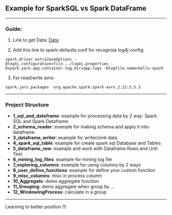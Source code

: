 ## Example for SparkSQL vs Spark DataFrame
---
### Guide: 
1) Link to get Data: [Data](https://data.sfgov.org/Public-Safety/Fire-Department-Calls-For-Service-2016-/kikm-y2iv/about_data)

2) Add this line to spark-defaults.conf for recognize log4j config: 
```
spark.driver.extraJavaOptions -Dlog4j.configuration=file:../log4j.properties -Dspark.yarn.app.container.log.dir=app-logs -Dlogfile.name=hello-spark
```

3) For read/write avro:
```
spark.jars.packages  org.apache.spark:spark-avro_2.12:3.5.3
```
---
### Project Structure
- __1_sql_and_dataframe__: example for processing data by 2 way: Spark SQL and Spark Dataframe 
- __2_schema_reader__: example for making schema and apply it into dataframe
- __3_dataframe_writer__: example for writer/sink data
- __4_spark_sql_table__: example for create spark sql Database and Tables
- __5_dataframe_row__: example and work with Dataframe Rows and Unit Test
- __6_mining_log_files__: example for mining log file 
- __7_exploring_columns__: example for using columns by 2 ways 
- __8_user_define_functions__: example for define your custom function 
- __9_misc_columns__: misc in process column 
- __10_Aggregate__: demo aggregate function
- __11_Grouping__: demo aggregate when group by ...
- __12_WindowingProcess__: calculate in a group
---
Learning to better position !!!
